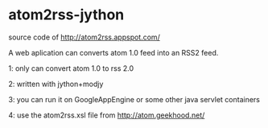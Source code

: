 atom2rss-jython
===================

source code of http://atom2rss.appspot.com/

A web aplication can converts atom 1.0 feed into an RSS2 feed.

1: only can convert atom 1.0 to rss 2.0

2: written with jython+modjy

3: you can run it on GoogleAppEngine or some other java servlet containers

4: use the atom2rss.xsl file from http://atom.geekhood.net/

